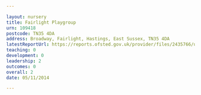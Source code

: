 ```yaml
---

layout: nursery
title: Fairlight Playgroup
urn: 109418
postcode: TN35 4DA
address: Broadway, Fairlight, Hastings, East Sussex, TN35 4DA
latestReportUrl: https://reports.ofsted.gov.uk/provider/files/2435766/urn/109418.pdf
teaching: 0
development: 0
leadership: 2
outcomes: 0
overall: 2
date: 05/11/2014

---
```


